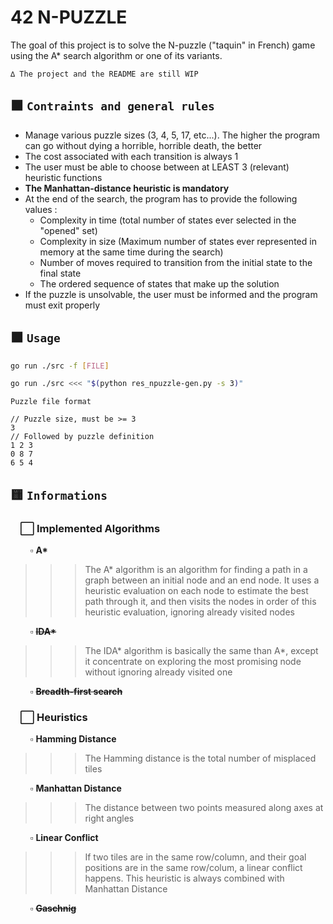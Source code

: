 # 42 N-PUZZLE

The goal of this project is to solve the N-puzzle ("taquin" in French) game using the A* search algorithm or one of its variants.


`∆ The project and the README are still WIP`

## 🟧 **`Contraints and general rules`**

- Manage various puzzle sizes (3, 4, 5, 17, etc...). The higher the program can go without dying a horrible, horrible death, the better
- The cost associated with each transition is always 1
- The user must be able to choose between at LEAST 3 (relevant) heuristic functions
- **The Manhattan-distance heuristic is mandatory**
- At the end of the search, the program has to provide the following values :
	- Complexity in time (total number of states ever selected in the "opened" set)
	- Complexity in size (Maximum number of states ever represented in memory at the same time during the search)
	- Number of moves required to transition from the initial state to the final state
	- The ordered sequence of states that make up the solution
- If the puzzle is unsolvable, the user must be informed and the program must exit properly

## 🟧 **`Usage`**
```bash
go run ./src -f [FILE]
```
```bash
go run ./src <<< "$(python res_npuzzle-gen.py -s 3)"
```

`Puzzle file format`
```
// Puzzle size, must be >= 3
3
// Followed by puzzle definition
1 2 3
0 8 7
6 5 4
```

## 🟨 **`Informations`**
### &nbsp; &nbsp; ⬜️ **Implemented Algorithms**

&nbsp; &nbsp; &nbsp; &nbsp; ▫️ **A\***
>>> The A* algorithm is an algorithm for finding a path in a graph between an initial node and an end node. It uses a heuristic evaluation on each node to estimate the best path through it, and then visits the nodes in order of this heuristic evaluation, ignoring already visited nodes

&nbsp; &nbsp; &nbsp; &nbsp; ▫️ ~~**IDA\***~~
>>> The IDA* algorithm is basically the same than A*, except it concentrate on exploring the most promising node without ignoring already visited one

&nbsp; &nbsp; &nbsp; &nbsp; ▫️ ~~**Breadth-first search**~~

### &nbsp; &nbsp; ⬜️ **Heuristics**
&nbsp; &nbsp; &nbsp; &nbsp; ▫️ **Hamming Distance**
>>> The Hamming distance is the total number of misplaced tiles

&nbsp; &nbsp; &nbsp; &nbsp; ▫️ **Manhattan Distance**
>>> The distance between two points measured along axes at right angles

&nbsp; &nbsp; &nbsp; &nbsp; ▫️ **Linear Conflict**
>>> If two tiles are in the same row/column, and their goal positions are in the same row/colum, a linear conflict happens.
This heuristic is always combined with Manhattan Distance

&nbsp; &nbsp; &nbsp; &nbsp; ▫️ ~~**Gaschnig**~~
